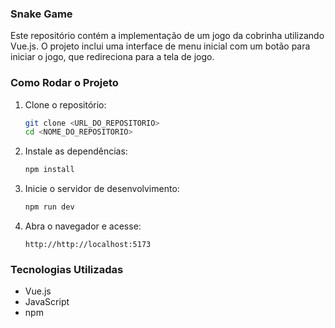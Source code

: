 ### Snake Game

Este repositório contém a implementação de um jogo da cobrinha utilizando Vue.js. O projeto inclui uma interface de menu inicial com um botão para iniciar o jogo, que redireciona para a tela de jogo.

### Como Rodar o Projeto

1. Clone o repositório:
   ```bash
   git clone <URL_DO_REPOSITORIO>
   cd <NOME_DO_REPOSITORIO>
   ```

2. Instale as dependências:
   ```bash
   npm install
   ```

3. Inicie o servidor de desenvolvimento:
   ```bash
   npm run dev
   ```

4. Abra o navegador e acesse:
   ```
   http://http://localhost:5173
   ```

### Tecnologias Utilizadas

- Vue.js
- JavaScript
- npm
